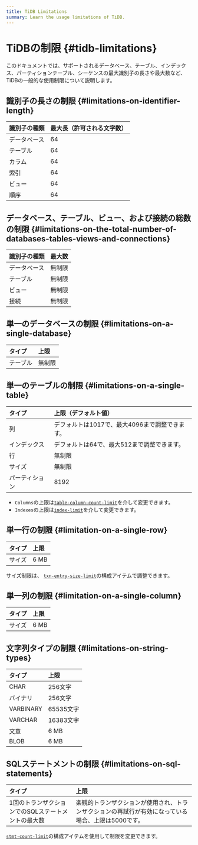 ```yaml
---
title: TiDB Limitations
summary: Learn the usage limitations of TiDB.
---
```


# TiDBの制限 {#tidb-limitations}

このドキュメントでは、サポートされるデータベース、テーブル、インデックス、パーティションテーブル、シーケンスの最大識別子の長さや最大数など、TiDBの一般的な使用制限について説明します。

## 識別子の長さの制限 {#limitations-on-identifier-length}

| 識別子の種類 | 最大長（許可される文字数） |
| :----- | :------------ |
| データベース | 64            |
| テーブル   | 64            |
| カラム    | 64            |
| 索引     | 64            |
| ビュー    | 64            |
| 順序     | 64            |

## データベース、テーブル、ビュー、および接続の総数の制限 {#limitations-on-the-total-number-of-databases-tables-views-and-connections}

| 識別子の種類 | 最大数 |
| :----- | :-- |
| データベース | 無制限 |
| テーブル   | 無制限 |
| ビュー    | 無制限 |
| 接続     | 無制限 |

## 単一のデータベースの制限 {#limitations-on-a-single-database}

| タイプ  | 上限  |
| :--- | :-- |
| テーブル | 無制限 |

## 単一のテーブルの制限 {#limitations-on-a-single-table}

| タイプ     | 上限（デフォルト値）                  |
| :------ | :-------------------------- |
| 列       | デフォルトは1017で、最大4096まで調整できます。 |
| インデックス  | デフォルトは64で、最大512まで調整できます。    |
| 行       | 無制限                         |
| サイズ     | 無制限                         |
| パーティション | 8192                        |

<CustomContent platform="tidb">

-   `Columns`の上限は[`table-column-count-limit`](/tidb-configuration-file.md#table-column-count-limit-new-in-v50)を介して変更できます。
-   `Indexes`の上限は[`index-limit`](/tidb-configuration-file.md#index-limit-new-in-v50)を介して変更できます。

</CustomContent>

## 単一行の制限 {#limitation-on-a-single-row}

| タイプ | 上限   |
| :-- | :--- |
| サイズ | 6 MB |

<CustomContent platform="tidb">

サイズ制限は、 [`txn-entry-size-limit`](/tidb-configuration-file.md#txn-entry-size-limit-new-in-v50)の構成アイテムで調整できます。

</CustomContent>

## 単一列の制限 {#limitation-on-a-single-column}

| タイプ | 上限   |
| :-- | :--- |
| サイズ | 6 MB |

## 文字列タイプの制限 {#limitations-on-string-types}

| タイプ       | 上限      |
| :-------- | :------ |
| CHAR      | 256文字   |
| バイナリ      | 256文字   |
| VARBINARY | 65535文字 |
| VARCHAR   | 16383文字 |
| 文章        | 6 MB    |
| BLOB      | 6 MB    |

## SQLステートメントの制限 {#limitations-on-sql-statements}

| タイプ                         | 上限                                                  |
| :-------------------------- | :-------------------------------------------------- |
| 1回のトランザクションでのSQLステートメントの最大数 | 楽観的トランザクションが使用され、トランザクションの再試行が有効になっている場合、上限は5000です。 |

<CustomContent platform="tidb">

[`stmt-count-limit`](/tidb-configuration-file.md#stmt-count-limit)の構成アイテムを使用して制限を変更できます。

</CustomContent>
